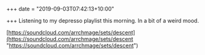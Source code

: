 +++
date = "2019-09-03T07:42:13+10:00"

+++
Listening to my depresso playlist this morning. In a bit of a weird mood.

[https://soundcloud.com/arrchmage/sets/descent](https://soundcloud.com/arrchmage/sets/descent "https://soundcloud.com/arrchmage/sets/descent")